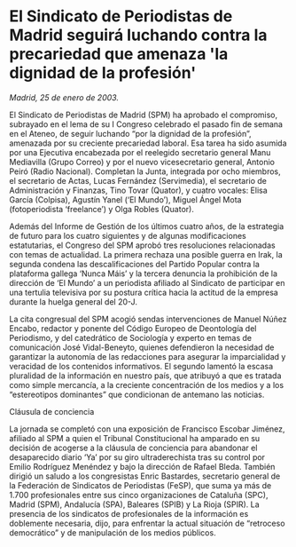 # El Sindicato de Periodistas de Madrid seguirá luchando contra la precariedad que amenaza 'la dignidad de la profesión'

*Madrid, 25 de enero de 2003.*

El Sindicato de Periodistas de Madrid (SPM) ha aprobado el compromiso, subrayado en el lema de su I Congreso celebrado el pasado fin de semana en el Ateneo, de seguir luchando “por la dignidad de la profesión”, amenazada por su creciente precariedad laboral. Esa tarea ha sido asumida por una Ejecutiva encabezada por el reelegido secretario general Manu Mediavilla (Grupo Correo) y por el nuevo vicesecretario general, Antonio Peiró (Radio Nacional). Completan la Junta, integrada por ocho miembros, el secretario de Actas, Lucas Fernández (Servimedia), el secretario de Administración y Finanzas, Tino Tovar (Quator), y cuatro vocales: Elisa García (Colpisa), Agustín Yanel (‘El Mundo’), Miguel Ángel Mota (fotoperiodista ‘freelance’) y Olga Robles (Quator).

Además del Informe de Gestión de los últimos cuatro años, de la estrategia de futuro para los cuatro siguientes y de algunas modificaciones estatutarias, el Congreso del SPM aprobó tres resoluciones relacionadas con temas de actualidad. La primera rechaza una posible guerra en Irak, la segunda condena las descalificaciones del Partido Popular contra la plataforma gallega ‘Nunca Máis’ y la tercera denuncia la prohibición de la dirección de ‘El Mundo’ a un periodista afiliado al Sindicato de participar en una tertulia televisiva por su postura crítica hacia la actitud de la empresa durante la huelga general del 20-J.

La cita congresual del SPM acogió sendas intervenciones de Manuel Núñez Encabo, redactor y ponente del Código Europeo de Deontología del Periodismo, y del catedrático de Sociología y experto en temas de comunicación José Vidal-Beneyto, quienes defendieron la necesidad de garantizar la autonomía de las redacciones para asegurar la imparcialidad y veracidad de los contenidos informativos. El segundo lamentó la escasa pluralidad de la información en nuestro país, que atribuyó a que es tratada como simple mercancía, a la creciente concentración de los medios y a los “estereotipos dominantes” que condicionan de antemano las noticias.

Cláusula de conciencia

La jornada se completó con una exposición de Francisco Escobar Jiménez, afiliado al SPM a quien el Tribunal Constitucional ha amparado en su decisión de acogerse a la cláusula de conciencia para abandonar el desaparecido diario ‘Ya’ por su giro ultraderechista tras su control por Emilio Rodríguez Menéndez y bajo la dirección de Rafael Bleda. También dirigió un saludo a los congresistas Enric Bastardes, secretario general de la Federación de Sindicatos de Periodistas (FeSP), que suma ya más de 1.700 profesionales entre sus cinco organizaciones de Cataluña (SPC), Madrid (SPM), Andalucía (SPA), Baleares (SPIB) y La Rioja (SPIR). La presencia de los sindicatos de profesionales de la información es doblemente necesaria, dijo, para enfrentar la actual situación de “retroceso democrático” y de manipulación de los medios públicos.
